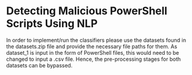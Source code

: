 # Detecting Malicious PowerShell Scripts Using NLP
In order to implement/run the classifiers please use the datasets found in the datasets.zip file and provide the necessary file paths for them. As dataset_1 is input in the form of PowerShell files, this would need to be changed to input a .csv file. Hence, the pre-processing stages for both datasets can be bypassed.



